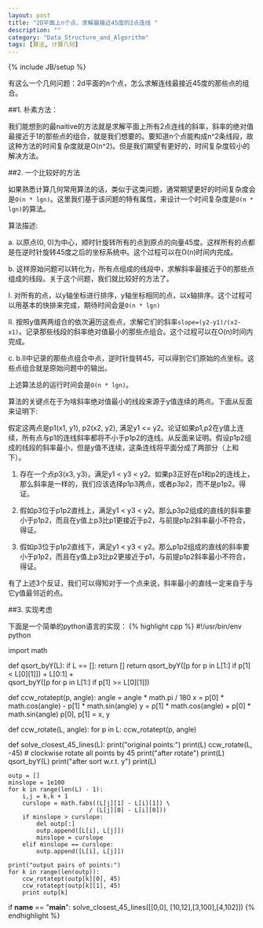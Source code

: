 ```yaml
---
layout: post
title: "2D平面上n个点，求解最接近45度的2点连线 "
description: ""
category: "Data_Structure_and_Algorithm"
tags: [算法, 计算几何]
---
```

{% include JB/setup %}

有这么一个几何问题：2d平面的n个点，怎么求解连线最接近45度的那些点的组合。


##1. 朴素方法：

我们能想到的最naitive的方法就是求解平面上所有2点连线的斜率，斜率的绝对值最接近于1的那些点的组合，就是我们想要的。要知道n个点能构成n^2条线段，故这种方法的时间复杂度就是O(n^2)。但是我们期望有更好的，时间复杂度较小的解决方法。


##2. 一个比较好的方法

如果熟悉计算几何常用算法的话，类似于这类问题，通常期望更好的时间复杂度会是`O(n * lgn)`。这里我们基于该问题的特有属性，来设计一个时间复杂度是`O(n * lgn)`的算法。


算法描述:

a. 以原点(0, 0)为中心，顺时针旋转所有的点到原点的向量45度。这样所有的点都是在逆时针旋转45度之后的坐标系统中。这个过程可以在O(n)时间内完成。

b. 这样原始问题可以转化为，所有点组成的线段中，求解斜率最接近于0的那些点组成的线段。关于这个问题，我们就比较好的方法了。

I. 对所有的点，以y轴坐标进行排序，y轴坐标相同的点，以x轴排序。这个过程可以用基本的快排来完成，期待时间会是`O(n * lgn)`

II. 按照y值两两组合的依次遍历这些点，求解它们的斜率`slope=(y2-y1)/(x2-x1)`。记录那些线段的斜率绝对值最小的那些点组合。这个过程可以在O(n)时间内完成。

c. b.II中记录的那些点组合中点，逆时针旋转45，可以得到它们原始的点坐标。这些点组合就是原始问题中的输出。


上述算法总的运行时间会是`O(n * lgn)`。

算法的关键点在于为啥斜率绝对值最小的线段来源于y值连续的两点。下面从反面来证明下:

假定这两点是p1(x1, y1), p2(x2, y2), 满足y1 <= y2。论证如果p1,p2在y值上连续，所有点与p1的连线斜率都将不小于p1p2的连线。从反面来证明。假设p1p2组成的线段的斜率最小，但是y值不连续，这条连线将平面分成了两部分（上和下）。

1) 存在一个点p3(x3, y3)，满足y1 < y3 < y2。如果p3正好在p1和p2的连线上，那么斜率是一样的，我们应该选择p1p3两点，或者p3p2，而不是p1p2。得证。

2) 假如p3位于p1p2直线上，满足y1 < y3 < y2。那么p3p2组成的直线的斜率要小于p1p2，而且在y值上p3比p1更接近于p2，与前提p1p2斜率最小不符合，得证。

3) 假如p3位于p1p2直线下，满足y1 < y3 < y2。那么p1p2组成的直线的斜率要小于p1p2，而且在y值上p3比p2更接近于p1，与前提p1p2斜率最小不符合，得证。

有了上述3个反证，我们可以得知对于一个点来说，斜率最小的直线一定来自于与它y值最邻近的点。


##3. 实现考虑

下面是一个简单的python语言的实现：
{% highlight cpp %}
#!/usr/bin/env python

import math

def qsort_byY(L):
    if L == []: return []
    return qsort_byY([p for p in L[1:] if p[1] < L[0][1]]) + L[0:1] + \
        qsort_byY([p for p in L[1:] if p[1] >= L[0][1]])

def ccw_rotatept(p, angle):
    angle = angle * math.pi / 180
    x = p[0] * math.cos(angle) - p[1] * math.sin(angle)
    y = p[1] * math.cos(angle) + p[0] * math.sin(angle)
    p[0], p[1] = x, y

def ccw_rotate(L, angle):
    for p in L:
        ccw_rotatept(p, angle)

def solve_closest_45_lines(L):
    print("original points:")
    print(L)
    ccw_rotate(L, -45) # clockwise rotate all points by 45
    print("after rotate")
    print(L)
    qsort_byY(L)
    print("after sort w.r.t. y")
    print(L)

    outp = []
    minslope = 1e100
    for k in range(len(L) - 1):
        i,j = k,k + 1
        curslope = math.fabs((L[j][1] - L[i][1]) \
                           / (L[j][0] - L[i][0]))
        if minslope > curslope:
            del outp[:]
            outp.append([L[i], L[j]])
            minslope = curslope
        elif minslope == curslope:
            outp.append([L[i], L[j]])

    print("output pairs of points:")
    for k in range(len(outp)):
        ccw_rotatept(outp[k][0], 45)
        ccw_rotatept(outp[k][1], 45)
        print outp[k]

if __name__ == "__main__":
    solve_closest_45_lines([[0,0], [10,12],[3,100],[4,102]])
{% endhighlight %}